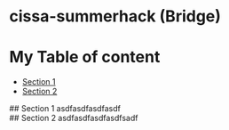 # cissa-summerhack (Bridge)

# My Table of content
- [Section 1](#id-section1)
- [Section 2](#id-section2)

<div id='id-section1'/>
## Section 1
asdfasdfasdfasdf
<div id='id-section2'/>
## Section 2
asdfasdfasdfasdfsadf
